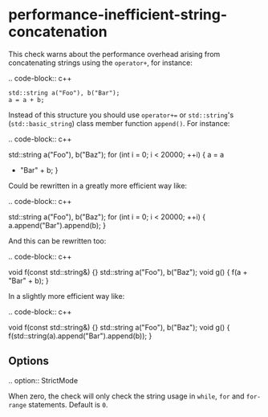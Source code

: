 performance-inefficient-string-concatenation
============================================

This check warns about the performance overhead arising from
concatenating strings using the `operator+`, for instance:

.. code-block:: c++

    std::string a("Foo"), b("Bar");
    a = a + b;

Instead of this structure you should use `operator+=` or `std::string`'s
(`std::basic_string`) class member function `append()`. For instance:

.. code-block:: c++

std::string a("Foo"), b("Baz"); for (int i = 0; i \< 20000; ++i) { a = a
+ "Bar" + b; }

Could be rewritten in a greatly more efficient way like:

.. code-block:: c++

std::string a("Foo"), b("Baz"); for (int i = 0; i \< 20000; ++i) {
a.append("Bar").append(b); }

And this can be rewritten too:

.. code-block:: c++

void f(const std::string&) {} std::string a("Foo"), b("Baz"); void g() {
f(a + "Bar" + b); }

In a slightly more efficient way like:

.. code-block:: c++

void f(const std::string&) {} std::string a("Foo"), b("Baz"); void g() {
f(std::string(a).append("Bar").append(b)); }

Options
-------

.. option:: StrictMode

When zero, the check will only check the string usage in `while`, `for`
and `for-range` statements. Default is `0`.
